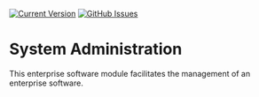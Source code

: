 [![Current Version](https://img.shields.io/badge/version-1.0.0-green.svg)](https://github.com/DPBandA/system-management)
[![GitHub Issues](https://img.shields.io/github/issues/dpbanda/system-management.svg)](https://github.com/dpbanda/system-management/issues)

# System Administration
This enterprise software module facilitates the management of an enterprise software.
